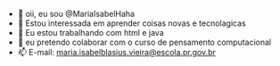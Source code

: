 - 👋 oii, eu sou @MariaIsabelHaha
- 👀 Estou interessada em aprender coisas novas e tecnolagicas
- 🌱 Eu estou trabalhando com html e java
- 💞️ eu pretendo colaborar com o curso de pensamento computacional
- 📫 E-mail: maria.isabelblasius.vieira@escola.pr.gov.br


